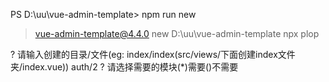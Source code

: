 PS D:\uu\vue-admin-template> npm run new

> vue-admin-template@4.4.0 new D:\uu\vue-admin-template
> npx plop

? 请输入创建的目录/文件(eg: index/index(src/views/下面创建index文件夹/index.vue)) auth/2
? 请选择需要的模块(*)需要()不需要 <template>, <script>, <style>
- { view: 'auth/2', blocks: [ 'template', 'script', 'style' ] }
√  ++ \src\views\auth\2.vue
PS D:\uu\vue-admin-template> 
